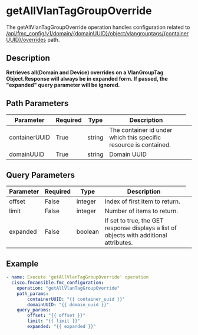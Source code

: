 # getAllVlanTagGroupOverride

The getAllVlanTagGroupOverride operation handles configuration related to [/api/fmc_config/v1/domain/{domainUUID}/object/vlangrouptags/{containerUUID}/overrides](/paths//api/fmc_config/v1/domain/{domain_uuid}/object/vlangrouptags/{container_uuid}/overrides.md) path.&nbsp;
## Description
**Retrieves all(Domain and Device) overrides on a VlanGroupTag Object.Response will always be in expanded form. If passed, the "expanded" query parameter will be ignored.**

## Path Parameters
| Parameter | Required | Type | Description |
| --------- | -------- | ---- | ----------- |
| containerUUID | True | string <td colspan=3> The container id under which this specific resource is contained. |
| domainUUID | True | string <td colspan=3> Domain UUID |

## Query Parameters
| Parameter | Required | Type | Description |
| --------- | -------- | ---- | ----------- |
| offset | False | integer <td colspan=3> Index of first item to return. |
| limit | False | integer <td colspan=3> Number of items to return. |
| expanded | False | boolean <td colspan=3> If set to true, the GET response displays a list of objects with additional attributes. |

## Example
```yaml
- name: Execute 'getAllVlanTagGroupOverride' operation
  cisco.fmcansible.fmc_configuration:
    operation: "getAllVlanTagGroupOverride"
    path_params:
        containerUUID: "{{ container_uuid }}"
        domainUUID: "{{ domain_uuid }}"
    query_params:
        offset: "{{ offset }}"
        limit: "{{ limit }}"
        expanded: "{{ expanded }}"

```